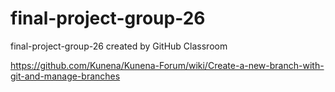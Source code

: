 # final-project-group-26
final-project-group-26 created by GitHub Classroom

https://github.com/Kunena/Kunena-Forum/wiki/Create-a-new-branch-with-git-and-manage-branches
